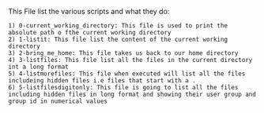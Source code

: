 This File list the various scripts and what they do:

	1) 0-current_working_directory: This file is used to print the absolute path o fthe current working directory
	2) 1-listit: This file list the content of the current working directory
	3) 2-bring_me_home: This file takes us back to our home directory
	4) 3-listfiles: This file list all the files in the current directory int a long format
	5) 4-listmorefiles: This file when executed will list all the files includeing hidden files i.e files that start with a .
	6) 5-listfilesdigitonly: This file is going to list all the files including hidden files in long format and showing their user group and group id in numerical values 
